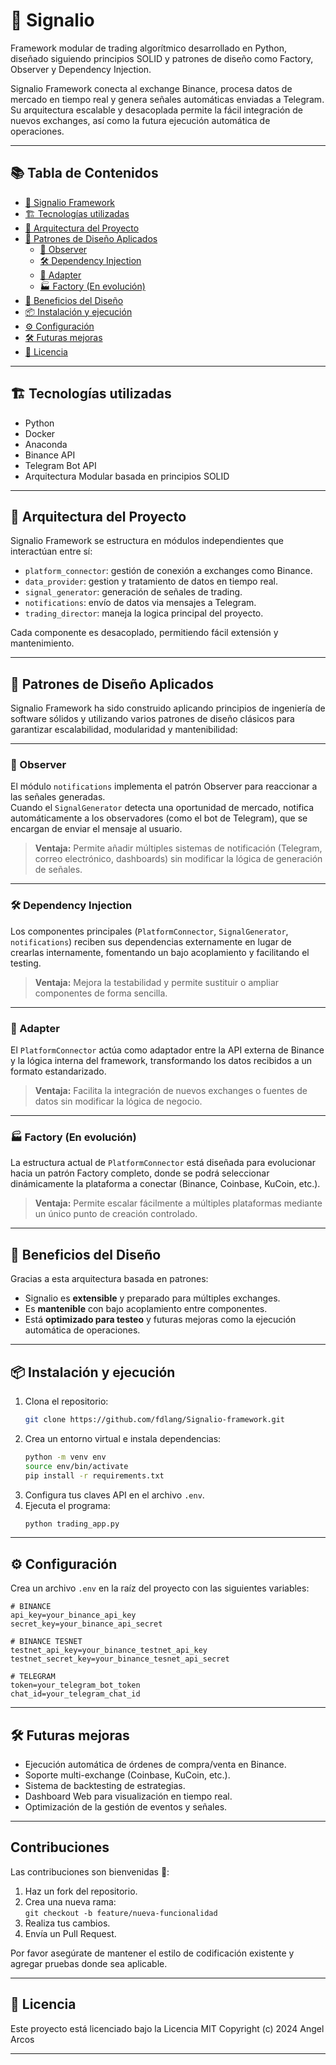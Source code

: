 
# 🚀 Signalio

Framework modular de trading algorítmico desarrollado en Python, diseñado siguiendo principios SOLID y patrones de diseño como Factory, Observer y Dependency Injection.

Signalio Framework conecta al exchange Binance, procesa datos de mercado en tiempo real y genera señales automáticas enviadas a Telegram.
Su arquitectura escalable y desacoplada permite la fácil integración de nuevos exchanges, así como la futura ejecución automática de operaciones.

---

## 📚 Tabla de Contenidos

- [🚀 Signalio Framework](#-signalio-framework)
- [🏗 Tecnologías utilizadas](#-tecnologías-utilizadas)
- [🧠 Arquitectura del Proyecto](#-arquitectura-del-proyecto)
- [🎨 Patrones de Diseño Aplicados](#-patrones-de-diseño-aplicados)
  - [📡 Observer](#-observer-pattern)
  - [🛠️ Dependency Injection](#-dependency-injection)
  - [🔌 Adapter](#-adapter-pattern)
  - [🏭 Factory (En evolución)](#-factory-pattern-en-evolución)
- [🚀 Beneficios del Diseño](#-beneficios-del-diseño)
- [📦 Instalación y ejecución](#-instalación-y-ejecución)
- [⚙️ Configuración](#-configuración)
- [🛠️ Futuras mejoras](#-futuras-mejoras)
- [📄 Licencia](#-licencia)

---

## 🏗 Tecnologías utilizadas

- Python 
- Docker
- Anaconda
- Binance API
- Telegram Bot API
- Arquitectura Modular basada en principios SOLID

---

## 🧠 Arquitectura del Proyecto

Signalio Framework se estructura en módulos independientes que interactúan entre sí:

- `platform_connector`: gestión de conexión a exchanges como Binance.
- `data_provider`: gestion y tratamiento de datos en tiempo real.
- `signal_generator`: generación de señales de trading.
- `notifications`: envío de datos via mensajes a Telegram.
- `trading_director`: maneja la logica principal del proyecto.

Cada componente es desacoplado, permitiendo fácil extensión y mantenimiento.

---

## 🎨 Patrones de Diseño Aplicados

Signalio Framework ha sido construido aplicando principios de ingeniería de software sólidos y utilizando varios patrones de diseño clásicos para garantizar escalabilidad, modularidad y mantenibilidad:

---

### 📡 Observer
El módulo `notifications` implementa el patrón Observer para reaccionar a las señales generadas.  
Cuando el `SignalGenerator` detecta una oportunidad de mercado, notifica automáticamente a los observadores (como el bot de Telegram), que se encargan de enviar el mensaje al usuario.

> **Ventaja:** Permite añadir múltiples sistemas de notificación (Telegram, correo electrónico, dashboards) sin modificar la lógica de generación de señales.

---

### 🛠️ Dependency Injection
Los componentes principales (`PlatformConnector`, `SignalGenerator`, `notifications`) reciben sus dependencias externamente en lugar de crearlas internamente, fomentando un bajo acoplamiento y facilitando el testing.

> **Ventaja:** Mejora la testabilidad y permite sustituir o ampliar componentes de forma sencilla.

---

### 🔌 Adapter 
El `PlatformConnector` actúa como adaptador entre la API externa de Binance y la lógica interna del framework, transformando los datos recibidos a un formato estandarizado.

> **Ventaja:** Facilita la integración de nuevos exchanges o fuentes de datos sin modificar la lógica de negocio.

---

### 🏭 Factory (En evolución)
La estructura actual de `PlatformConnector` está diseñada para evolucionar hacia un patrón Factory completo, donde se podrá seleccionar dinámicamente la plataforma a conectar (Binance, Coinbase, KuCoin, etc.).

> **Ventaja:** Permite escalar fácilmente a múltiples plataformas mediante un único punto de creación controlado.

---

## 🚀 Beneficios del Diseño

Gracias a esta arquitectura basada en patrones:
- Signalio es **extensible** y preparado para múltiples exchanges.
- Es **mantenible** con bajo acoplamiento entre componentes.
- Está **optimizado para testeo** y futuras mejoras como la ejecución automática de operaciones.

---

## 📦 Instalación y ejecución

1. Clona el repositorio:
   ```bash
   git clone https://github.com/fdlang/Signalio-framework.git
   ```
2. Crea un entorno virtual e instala dependencias:
   ```bash
   python -m venv env
   source env/bin/activate
   pip install -r requirements.txt
   ```
3. Configura tus claves API en el archivo `.env`.
4. Ejecuta el programa:
   ```bash
   python trading_app.py
   ```

---

## ⚙️ Configuración

Crea un archivo `.env` en la raíz del proyecto con las siguientes variables:

```env
# BINANCE
api_key=your_binance_api_key
secret_key=your_binance_api_secret

# BINANCE TESNET
testnet_api_key=your_binance_testnet_api_key
testnet_secret_key=your_binance_tesnet_api_secret

# TELEGRAM
token=your_telegram_bot_token
chat_id=your_telegram_chat_id
```

---

## 🛠️ Futuras mejoras

- Ejecución automática de órdenes de compra/venta en Binance.
- Soporte multi-exchange (Coinbase, KuCoin, etc.).
- Sistema de backtesting de estrategias.
- Dashboard Web para visualización en tiempo real.
- Optimización de la gestión de eventos y señales.

---

## Contribuciones

Las contribuciones son bienvenidas 🚀:

1. Haz un fork del repositorio.
2. Crea una nueva rama:  
   `git checkout -b feature/nueva-funcionalidad`
3. Realiza tus cambios.
4. Envía un Pull Request.

Por favor asegúrate de mantener el estilo de codificación existente y agregar pruebas donde sea aplicable.

---

## 📄 Licencia

Este proyecto está licenciado bajo la Licencia MIT 
Copyright (c) 2024 Angel Arcos

---
